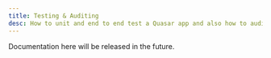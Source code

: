 ```yaml
---
title: Testing & Auditing
desc: How to unit and end to end test a Quasar app and also how to audit for quality and security.
---
```


Documentation here will be released in the future.
